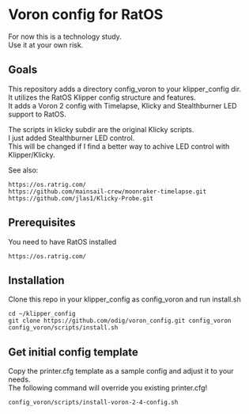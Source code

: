 # Voron config for RatOS
For now this is a technology study.  
Use it at your own risk.

## Goals

This repository adds a directory config_voron to your klipper_config dir.  
It utilizes the RatOS Klipper config structure and features.  
It adds a Voron 2 config with Timelapse, Klicky and Stealthburner LED support to RatOS.  

The scripts in klicky subdir are the original Klicky scripts.  
I just added Stealthburner LED control.  
This will be changed if I find a better way to achive LED control with Klipper/Klicky. 

See also: 
     
    https://os.ratrig.com/  
    https://github.com/mainsail-crew/moonraker-timelapse.git  
    https://github.com/jlas1/Klicky-Probe.git  

## Prerequisites
You need to have RatOS installed

    https://os.ratrig.com/

## Installation
Clone this repo in your klipper_config as config_voron and run install.sh

    cd ~/klipper_config
    git clone https://github.com/odig/voron_config.git config_voron
    config_voron/scripts/install.sh

## Get initial config template
Copy the printer.cfg template as a sample config and adjust it to your needs.  
The following command will override you existing printer.cfg!

    config_voron/scripts/install-voron-2-4-config.sh